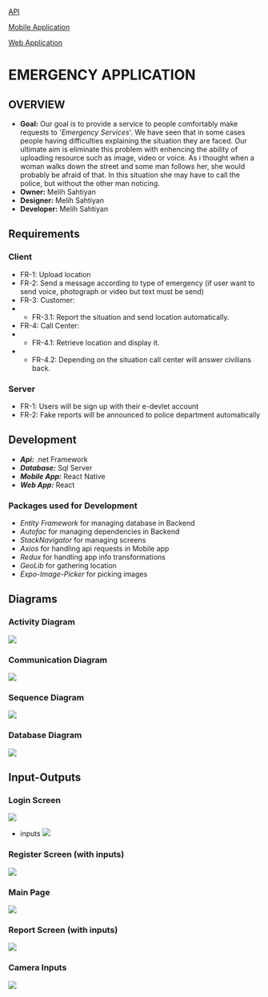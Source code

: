 [API](https://github.com/mu-se373-190706023/EmergencyApplicationProject)

[Mobile Application](https://github.com/mu-se373-190706023/Emergency-Application-React-Native)


[Web Application](https://github.com/mu-se373-190706023/Emergency-application-web)


# EMERGENCY APPLICATION
## OVERVIEW

* **Goal:** Our goal is to provide a service to people comfortably make requests to '_Emergency Services_'. We have seen that in some cases people having difficulties explaining the situation they are faced. Our ultimate aim is eliminate this problem with enhencing the ability of uploading resource such as image, video or voice. As i thought when a woman walks down the street and some man follows her, she would probably be afraid of that. In this situation she may have to call the police, but without the other man noticing.
*  **Owner:** Melih Sahtiyan
* **Designer:** Melih Sahtiyan
* **Developer:** Melih Sahtiyan

## Requirements 
### Client
*	FR-1: Upload location
*	FR-2: Send a message according to type of emergency (if user want to send voice, photograph or video but text must be send)
*	FR-3: Customer:
*	*	FR-3.1: Report the situation and send location automatically.
*	FR-4: Call Center:
*	*	FR-4.1: Retrieve location and display it.
*	* FR-4.2: Depending on the situation call center will answer civilians back.
### Server
*	FR-1: Users will be sign up with their e-devlet account
*	FR-2: Fake reports will be announced to police department automatically



## Development
* **_Api:_** .net Framework
* **_Database:_** Sql Server
* **_Mobile App:_** React Native
* **_Web App:_** React

### Packages used for Development
* _Entity Framework_ for managing database in Backend
* _Autofac_ for managing dependencies in Backend
* _StackNavigator_ for managing screens
*  _Axios_ for handling api requests in Mobile app
*  _Redux_ for handling app info transformations
*  _GeoLib_ for gathering location
*  _Expo-Image-Picker_ for picking images

## Diagrams
### Activity Diagram
![](https://github.com/mu-se373-190706023/Mobile-Programming-Final-Project/blob/main/mobile-programming%20Diagrams/Activity%20diagram.png)
### Communication Diagram
![](https://github.com/mu-se373-190706023/Mobile-Programming-Final-Project/blob/main/mobile-programming%20Diagrams/Communication%20diagram.png)
### Sequence Diagram
![](https://github.com/mu-se373-190706023/Mobile-Programming-Final-Project/blob/main/mobile-programming%20Diagrams/Sequence%20diagram%20(1).png)
### Database Diagram
![](https://github.com/mu-se373-190706023/Mobile-Programming-Final-Project/blob/main/mobile-programming%20Diagrams/database%20Diagram.jpg)

## Input-Outputs
### Login Screen
![](https://github.com/mu-se373-190706023/Mobile-Programming-Final-Project/blob/main/input-outputs/Screenshot_1655294774.png)
* inputs
![](https://github.com/mu-se373-190706023/Mobile-Programming-Final-Project/blob/main/input-outputs/Screenshot_1655294794.png)

### Register Screen (with inputs)
![](https://github.com/mu-se373-190706023/Mobile-Programming-Final-Project/blob/main/input-outputs/Screenshot_1655294839.png)

### Main Page
![](https://github.com/mu-se373-190706023/Mobile-Programming-Final-Project/blob/main/input-outputs/Screenshot_1655294802.png)

### Report Screen (with inputs)
![](https://github.com/mu-se373-190706023/Mobile-Programming-Final-Project/blob/main/input-outputs/Screenshot_1655294854.png)

### Camera Inputs
![](https://github.com/mu-se373-190706023/Mobile-Programming-Final-Project/blob/main/input-outputs/Screenshot_1655294857.png)
